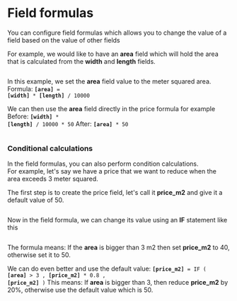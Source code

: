 # Field formulas

You can configure field formulas which allows you to change the value of a field based on the value of other fields

For example, we would like to have an **area** field which will hold the area that is calculated from the **width** and **length** fields.

<img srcset="/images/field-formula.jpg 2x">

In this example, we set the **area** field value to the meter squared area.  
Formula:
<code class="formula">**[area]** = **[width]** * **[length]** / 10000</code>

We can then use the **area** field directly in the price formula for example
Before:
<code class="formula">**[width]** * **[length]** / 10000 * 50</code>
After:
<code class="formula">**[area]** * 50</code>

<img srcset="/images/field-formula-area.jpg 2x">

### Conditional calculations

In the field formulas, you can also perform condition calculations.  
For example, let's say we have a price that we want to reduce when the area exceeds 3 meter squared.

The first step is to create the price field, let's call it **price_m2** and give it a default value of 50.

<img srcset="/images/field-formulas-price_m2.jpg 2x" class="border">

Now in the field formula, we can change its value using an **IF** statement like this

<img srcset="/images/field-formulas-price_m2_formula.jpg 2x">

The formula means: If the **area** is bigger than 3 m2 then set **price_m2** to 40, otherwise set it to 50.

We can do even better and use the default value:
<code class="formula">**[price_m2]** = IF ( **[area]** > 3 , **[price_m2]** * 0.8 , **[price_m2]** )</code>
This means: If **area** is bigger than 3, then reduce **price_m2** by 20%, otherwise use the default value which is 50.
